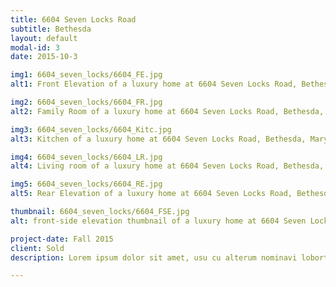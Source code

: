 ```yaml
---
title: 6604 Seven Locks Road
subtitle: Bethesda
layout: default
modal-id: 3
date: 2015-10-3

img1: 6604_seven_locks/6604_FE.jpg
alt1: Front Elevation of a luxury home at 6604 Seven Locks Road, Bethesda, Maryland

img2: 6604_seven_locks/6604_FR.jpg
alt2: Family Room of a luxury home at 6604 Seven Locks Road, Bethesda, Maryland

img3: 6604_seven_locks/6604_Kitc.jpg
alt3: Kitchen of a luxury home at 6604 Seven Locks Road, Bethesda, Maryland

img4: 6604_seven_locks/6604_LR.jpg
alt4: Living room of a luxury home at 6604 Seven Locks Road, Bethesda, Maryland

img5: 6604_seven_locks/6604_RE.jpg
alt5: Rear Elevation of a luxury home at 6604 Seven Locks Road, Bethesda, Maryland

thumbnail: 6604_seven_locks/6604_FSE.jpg
alt: front-side elevation thumbnail of a luxury home at 6604 Seven Locks Road, Bethesda, Maryland

project-date: Fall 2015
client: Sold
description: Lorem ipsum dolor sit amet, usu cu alterum nominavi lobortis. At duo novum diceret. Tantas apeirian vix et, usu sanctus postulant inciderint ut, populo diceret necessitatibus in vim. Cu eum dicam feugiat noluisse.

---
```

